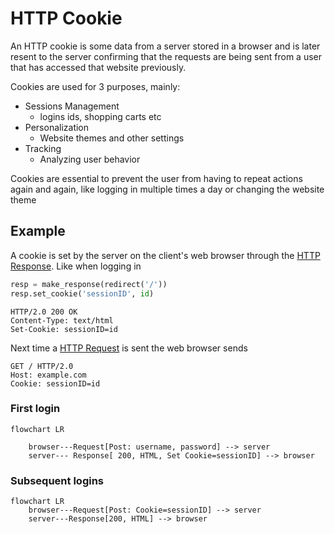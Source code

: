 # HTTP Cookie
An HTTP cookie is some data from a server stored in a browser and is later resent to the server confirming that the requests are being sent from a user that has accessed that website previously.

Cookies are used for 3 purposes, mainly:

- Sessions Management
    - logins ids, shopping carts etc
- Personalization
    - Website themes and other settings
- Tracking
    - Analyzing user behavior

Cookies are essential to prevent the user from having to repeat actions again and again, like logging in multiple times a day or changing the website theme

## Example
A cookie is set by the server on the client's web browser through the [HTTP Response](../Week-8_HTML-CSS-JS/CS50x_HTTP-Response.md). Like when logging in
```python
resp = make_response(redirect('/'))
resp.set_cookie('sessionID', id)
```

```http
HTTP/2.0 200 OK
Content-Type: text/html
Set-Cookie: sessionID=id
```

Next time a [HTTP Request](../Week-8_HTML-CSS-JS/CS50x_HTTP-Request.md) is sent the web browser sends

```http
GET / HTTP/2.0
Host: example.com
Cookie: sessionID=id
```


### First login
```mermaid
flowchart LR

    browser---Request[Post: username, password] --> server
    server--- Response[ 200, HTML, Set Cookie=sessionID] --> browser
```

### Subsequent logins
```mermaid
flowchart LR
    browser---Request[Post: Cookie=sessionID] --> server
    server---Response[200, HTML] --> browser
```
